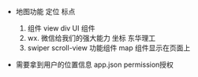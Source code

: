 - 地图功能 定位 标点
  1. 组件
    view div  UI 组件
  2.  wx. 微信给我们的强大能力
      坐标  东华理工  
  3. swiper scroll-view 功能组件
    map  组件显示在页面上 



-  需要拿到用户的位置信息 
    app.json permission授权